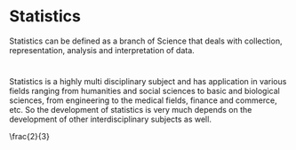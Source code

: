 # Statistics
Statistics can be defined as a branch of Science that deals with collection, representation, analysis and interpretation of data.
# 
Statistics is a highly multi disciplinary subject and has application in various fields ranging from humanities and social sciences to basic and biological sciences, from engineering to the medical fields, finance and commerce, etc. So the development of statistics is very much depends on the development of other interdisciplinary subjects as well.

\frac{2}{3}
